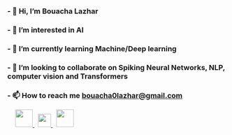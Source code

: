 ### - 👋 Hi, I’m Bouacha Lazhar
### - 👀 I’m interested in AI
### - 🌱 I’m currently learning Machine/Deep learning
### - 💞️ I’m looking to collaborate on Spiking Neural Networks, NLP, computer vision and Transformers
### - 📫 How to reach me bouacha0lazhar@gmail.com

<!---
bouachalazhar/bouachalazhar is a ✨ special ✨ repository because its `README.md` (this file) appears on your GitHub profile.
You can click the Preview link to take a look at your changes.
--->


<p align="left"> 
    &emsp; <a href="https://www.linkedin.com/in/bouachalazhar/" target="_blank">
        <img src="https://brand.linkedin.com/content/dam/me/business/en-us/amp/brand-site/v2/bg/LI-Bug.svg.original.svg" width="auto" height="40" style="max-width: 100%;">
    </a>
    &nbsp; <a href="https://www.kaggle.com/bouachalazhar" target="_blank">
        <img src="https://upload.wikimedia.org/wikipedia/commons/7/7c/Kaggle_logo.png" width="auto" height="30" style="max-width: 100%;">
    </a>
    &nbsp; <a href="https://stackoverflow.com/users/13450899/bouachalazhar" target="_blank">
        <img src="https://stackoverflow.design/assets/img/logos/so/logo-stackoverflow.svg" width="auto" height="40" style="max-width: 100%;">
    </a>
</p>
